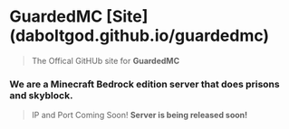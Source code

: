 # GuardedMC  [Site] (daboltgod.github.io/guardedmc)
> The Offical GitHUb site for **GuardedMC**

### We are a Minecraft Bedrock edition server that does prisons and skyblock.
> IP and Port Coming Soon!
**Server is being released soon!**
